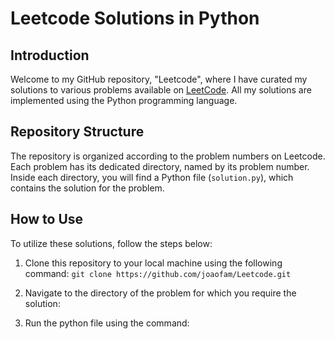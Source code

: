 # Leetcode Solutions in Python

## Introduction

Welcome to my GitHub repository, "Leetcode", where I have curated my solutions to various problems available on [LeetCode](https://leetcode.com/). All my solutions are implemented using the Python programming language.

## Repository Structure

The repository is organized according to the problem numbers on Leetcode. Each problem has its dedicated directory, named by its problem number. Inside each directory, you will find a Python file (`solution.py`), which contains the solution for the problem.

## How to Use

To utilize these solutions, follow the steps below:

1. Clone this repository to your local machine using the following command:
   `git clone https://github.com/joaofam/Leetcode.git`

2. Navigate to the directory of the problem for which you require the solution:

3. Run the python file using the command:
